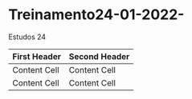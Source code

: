 # Treinamento24-01-2022-

 Estudos 24
<!-- TABLE_GENERATE_START -->

| First Header | Second Header |
| ------------ | ------------- |
| Content Cell | Content Cell  |
| Content Cell | Content Cell  |

<!-- TABLE_GENERATE_END -->